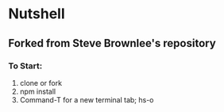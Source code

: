 # Nutshell
## Forked from Steve Brownlee's repository

### To Start:
1. clone or fork
2. npm install
3. Command-T for a new terminal tab; hs-o
   